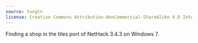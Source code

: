 ```yaml
---
source: tungtn
license: Creative Commons Attribution-NonCommercial-ShareAlike 4.0 International License
---
```

Finding a shop in the tiles port of NetHack 3.4.3 on Windows 7.
